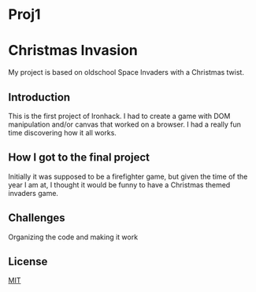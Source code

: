 # Proj1

# Christmas Invasion

My project is based on oldschool Space Invaders with a Christmas twist.

## Introduction

This is the first project of Ironhack. I had to create a game with DOM manipulation and/or canvas that worked on a browser. I had a really fun time discovering how it all works.

## How I got to the final project

Initially it was supposed to be a firefighter game, but given the time of the year I am at, I thought it would be funny to have a Christmas themed invaders game.

## Challenges

Organizing the code and making it work

## License

[MIT](https://choosealicense.com/licenses/mit/)
